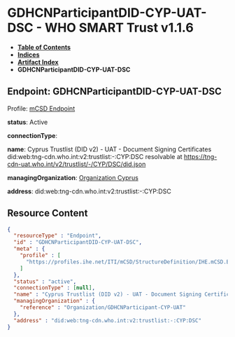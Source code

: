 # GDHCNParticipantDID-CYP-UAT-DSC - WHO SMART Trust v1.1.6

* [**Table of Contents**](toc.md)
* [**Indices**](indices.md)
* [**Artifact Index**](artifacts.md)
* **GDHCNParticipantDID-CYP-UAT-DSC**

## Endpoint: GDHCNParticipantDID-CYP-UAT-DSC

Profile: [mCSD Endpoint](https://profiles.ihe.net/ITI/mCSD/4.0.0/StructureDefinition-IHE.mCSD.Endpoint.html)

**status**: Active

**connectionType**: 

**name**: Cyprus Trustlist (DID v2) - UAT - Document Signing Certificates did:web:tng-cdn.who.int:v2:trustlist:-:CYP:DSC resolvable at https://tng-cdn-uat.who.int/v2/trustlist/-/CYP/DSC/did.json

**managingOrganization**: [Organization Cyprus](Organization-GDHCNParticipant-CYP-UAT.md)

**address**: did:web:tng-cdn.who.int:v2:trustlist:-:CYP:DSC



## Resource Content

```json
{
  "resourceType" : "Endpoint",
  "id" : "GDHCNParticipantDID-CYP-UAT-DSC",
  "meta" : {
    "profile" : [
      "https://profiles.ihe.net/ITI/mCSD/StructureDefinition/IHE.mCSD.Endpoint"
    ]
  },
  "status" : "active",
  "connectionType" : [null],
  "name" : "Cyprus Trustlist (DID v2) - UAT - Document Signing Certificates\ndid:web:tng-cdn.who.int:v2:trustlist:-:CYP:DSC\nresolvable at https://tng-cdn-uat.who.int/v2/trustlist/-/CYP/DSC/did.json",
  "managingOrganization" : {
    "reference" : "Organization/GDHCNParticipant-CYP-UAT"
  },
  "address" : "did:web:tng-cdn.who.int:v2:trustlist:-:CYP:DSC"
}

```
